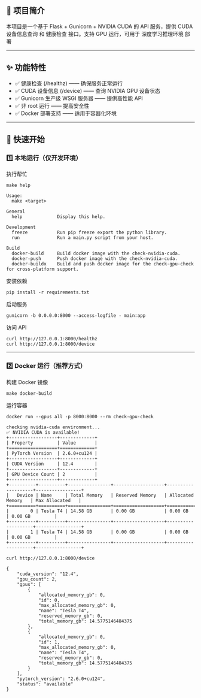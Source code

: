 ## 📌 项目简介
本项目是一个基于 Flask + Gunicorn + NVIDIA CUDA 的 API 服务，提供 CUDA 设备信息查询 和 健康检查 接口。支持 GPU 运行，可用于 深度学习推理环境 部署

---

## ✨ 功能特性
- ✅ 健康检查 (/healthz) —— 确保服务正常运行
- ✅ CUDA 设备信息 (/device) —— 查询 NVIDIA GPU 设备状态
- ✅ Gunicorn 生产级 WSGI 服务器 —— 提供高性能 API
- ✅ 非 root 运行 —— 提高安全性
- ✅ Docker 部署支持 —— 适用于容器化环境

---

## 🚀 快速开始
### 1️⃣ 本地运行（仅开发环境）
执行帮忙
```shell
make help
```
```shell
Usage:
  make <target>

General
  help             Display this help.

Development
  freeze           Run pip freeze export the python library.
  run              Run a main.py script from your host.

Build
  docker-build     Build docker image with the check-nvidia-cuda.
  docker-push      Push docker image with the check-nvidia-cuda.
  docker-buildx    Build and push docker image for the check-gpu-check for cross-platform support.
```
安装依赖
```shell
pip install -r requirements.txt
```
启动服务
```shell
gunicorn -b 0.0.0.0:8000 --access-logfile - main:app
```
访问 API
```shell
curl http://127.0.0.1:8000/healthz
curl http://127.0.0.1:8000/device
```
---
### 2️⃣ Docker 运行（推荐方式）
构建 Docker 镜像
```shell
make docker-build
```
运行容器
```shell
docker run --gpus all -p 8000:8000 --rm check-gpu-check
```

```shell
checking nvidia-cuda environment...
✅ NVIDIA CUDA is available!
+------------------+-------------+
| Property         | Value       |
+==================+=============+
| PyTorch Version  | 2.6.0+cu124 |
+------------------+-------------+
| CUDA Version     | 12.4        |
+------------------+-------------+
| GPU Device Count | 2           |
+------------------+-------------+
+----------+----------+----------------+-------------------+--------------------+-----------------+
|   Device | Name     | Total Memory   | Reserved Memory   | Allocated Memory   | Max Allocated   |
+==========+==========+================+===================+====================+=================+
|        0 | Tesla T4 | 14.58 GB       | 0.00 GB           | 0.00 GB            | 0.00 GB         |
+----------+----------+----------------+-------------------+--------------------+-----------------+
|        1 | Tesla T4 | 14.58 GB       | 0.00 GB           | 0.00 GB            | 0.00 GB         |
+----------+----------+----------------+-------------------+--------------------+-----------------+
```

```shell
curl http://127.0.0.1:8000/device
```
```shell
{
    "cuda_version": "12.4",
    "gpu_count": 2,
    "gpus": [
        {
            "allocated_memory_gb": 0,
            "id": 0,
            "max_allocated_memory_gb": 0,
            "name": "Tesla T4",
            "reserved_memory_gb": 0,
            "total_memory_gb": 14.5775146484375
        },
        {
            "allocated_memory_gb": 0,
            "id": 1,
            "max_allocated_memory_gb": 0,
            "name": "Tesla T4",
            "reserved_memory_gb": 0,
            "total_memory_gb": 14.5775146484375
        }
    ],
    "pytorch_version": "2.6.0+cu124",
    "status": "available"
}
```
